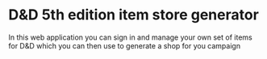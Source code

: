 # D&D 5th edition item store generator
In this web application you can sign in and manage your own set of items for D&D which you can then use to generate a shop for you campaign